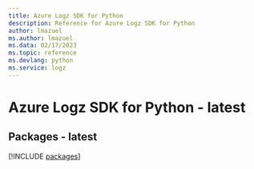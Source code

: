 ```yaml
---
title: Azure Logz SDK for Python
description: Reference for Azure Logz SDK for Python
author: lmazuel
ms.author: lmazuel
ms.data: 02/17/2023
ms.topic: reference
ms.devlang: python
ms.service: logz
---
```

# Azure Logz SDK for Python - latest
## Packages - latest
[!INCLUDE [packages](logz-index.md)]